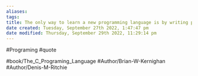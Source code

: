 ```yaml
---
aliases: 
tags: 
title: The only way to learn a new programming language is by writing programs in it.
date created: Tuesday, September 27th 2022, 1:47:47 pm
date modified: Thursday, September 29th 2022, 11:29:14 pm
---
```

#Programing
#quote

#book/The_C_Programing_Language
#Author/Brian-W-Kernighan
#Author/Denis-M-Ritchie
